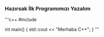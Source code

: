 ### Hazırsak İlk Programımızı Yazalım

'''c++
#include<iostream>

int main()
{
    std::cout << "Merhaba C++";
}
'''